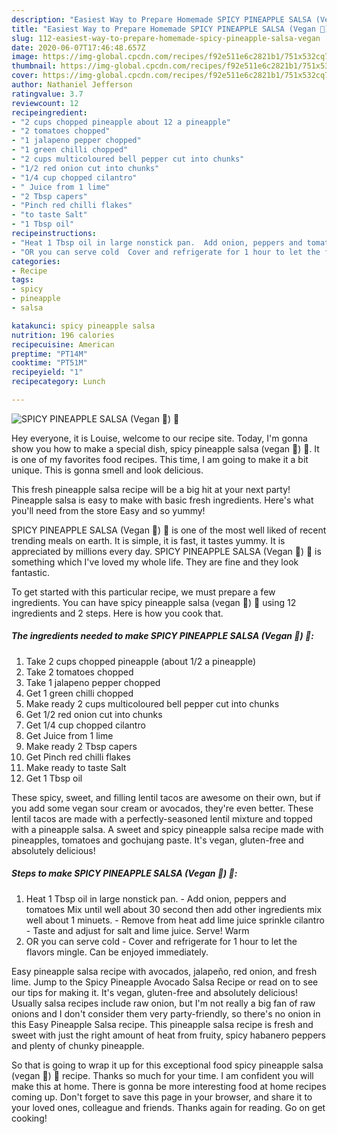 ```yaml
---
description: "Easiest Way to Prepare Homemade SPICY PINEAPPLE SALSA (Vegan 🍃) 🍍"
title: "Easiest Way to Prepare Homemade SPICY PINEAPPLE SALSA (Vegan 🍃) 🍍"
slug: 112-easiest-way-to-prepare-homemade-spicy-pineapple-salsa-vegan
date: 2020-06-07T17:46:48.657Z
image: https://img-global.cpcdn.com/recipes/f92e511e6c2821b1/751x532cq70/spicy-pineapple-salsa-vegan-🍃-🍍-recipe-main-photo.jpg
thumbnail: https://img-global.cpcdn.com/recipes/f92e511e6c2821b1/751x532cq70/spicy-pineapple-salsa-vegan-🍃-🍍-recipe-main-photo.jpg
cover: https://img-global.cpcdn.com/recipes/f92e511e6c2821b1/751x532cq70/spicy-pineapple-salsa-vegan-🍃-🍍-recipe-main-photo.jpg
author: Nathaniel Jefferson
ratingvalue: 3.7
reviewcount: 12
recipeingredient:
- "2 cups chopped pineapple about 12 a pineapple"
- "2 tomatoes chopped"
- "1 jalapeno pepper chopped"
- "1 green chilli chopped"
- "2 cups multicoloured bell pepper cut into chunks"
- "1/2 red onion cut into chunks"
- "1/4 cup chopped cilantro"
- " Juice from 1 lime"
- "2 Tbsp capers"
- "Pinch red chilli flakes"
- "to taste Salt"
- "1 Tbsp oil"
recipeinstructions:
- "Heat 1 Tbsp oil in large nonstick pan.  Add onion, peppers and tomatoes Mix until well about 30 second then add other ingredients mix well about 1 minuets.  Remove from heat add lime juice sprinkle cilantro  Taste and adjust for salt and lime juice. Serve! Warm"
- "OR you can serve cold  Cover and refrigerate for 1 hour to let the flavors mingle. Can be enjoyed immediately."
categories:
- Recipe
tags:
- spicy
- pineapple
- salsa

katakunci: spicy pineapple salsa 
nutrition: 196 calories
recipecuisine: American
preptime: "PT14M"
cooktime: "PT51M"
recipeyield: "1"
recipecategory: Lunch

---
```



![SPICY PINEAPPLE SALSA (Vegan 🍃) 🍍](https://img-global.cpcdn.com/recipes/f92e511e6c2821b1/751x532cq70/spicy-pineapple-salsa-vegan-🍃-🍍-recipe-main-photo.jpg)

Hey everyone, it is Louise, welcome to our recipe site. Today, I'm gonna show you how to make a special dish, spicy pineapple salsa (vegan 🍃) 🍍. It is one of my favorites food recipes. This time, I am going to make it a bit unique. This is gonna smell and look delicious.

This fresh pineapple salsa recipe will be a big hit at your next party! Pineapple salsa is easy to make with basic fresh ingredients. Here&#39;s what you&#39;ll need from the store Easy and so yummy!

SPICY PINEAPPLE SALSA (Vegan 🍃) 🍍 is one of the most well liked of recent trending meals on earth. It is simple, it is fast, it tastes yummy. It is appreciated by millions every day. SPICY PINEAPPLE SALSA (Vegan 🍃) 🍍 is something which I've loved my whole life. They are fine and they look fantastic.


To get started with this particular recipe, we must prepare a few ingredients. You can have spicy pineapple salsa (vegan 🍃) 🍍 using 12 ingredients and 2 steps. Here is how you cook that.

<!--inarticleads1-->

##### The ingredients needed to make SPICY PINEAPPLE SALSA (Vegan 🍃) 🍍:

1. Take 2 cups chopped pineapple (about 1/2 a pineapple)
1. Take 2 tomatoes chopped
1. Take 1 jalapeno pepper chopped
1. Get 1 green chilli chopped
1. Make ready 2 cups multicoloured bell pepper cut into chunks
1. Get 1/2 red onion cut into chunks
1. Get 1/4 cup chopped cilantro
1. Get  Juice from 1 lime
1. Make ready 2 Tbsp capers
1. Get Pinch red chilli flakes
1. Make ready to taste Salt
1. Get 1 Tbsp oil


These spicy, sweet, and filling lentil tacos are awesome on their own, but if you add some vegan sour cream or avocados, they&#39;re even better. These lentil tacos are made with a perfectly-seasoned lentil mixture and topped with a pineapple salsa. A sweet and spicy pineapple salsa recipe made with pineapples, tomatoes and gochujang paste. It&#39;s vegan, gluten-free and absolutely delicious! 

<!--inarticleads2-->

##### Steps to make SPICY PINEAPPLE SALSA (Vegan 🍃) 🍍:

1. Heat 1 Tbsp oil in large nonstick pan. -  Add onion, peppers and tomatoes Mix until well about 30 second then add other ingredients mix well about 1 minuets.  - Remove from heat add lime juice sprinkle cilantro  - Taste and adjust for salt and lime juice. Serve! Warm
1. OR you can serve cold  - Cover and refrigerate for 1 hour to let the flavors mingle. Can be enjoyed immediately.


Easy pineapple salsa recipe with avocados, jalapeño, red onion, and fresh lime. Jump to the Spicy Pineapple Avocado Salsa Recipe or read on to see our tips for making it. It&#39;s vegan, gluten-free and absolutely delicious! Usually salsa recipes include raw onion, but I&#39;m not really a big fan of raw onions and I don&#39;t consider them very party-friendly, so there&#39;s no onion in this Easy Pineapple Salsa recipe. This pineapple salsa recipe is fresh and sweet with just the right amount of heat from fruity, spicy habanero peppers and plenty of chunky pineapple. 

So that is going to wrap it up for this exceptional food spicy pineapple salsa (vegan 🍃) 🍍 recipe. Thanks so much for your time. I am confident you will make this at home. There is gonna be more interesting food at home recipes coming up. Don't forget to save this page in your browser, and share it to your loved ones, colleague and friends. Thanks again for reading. Go on get cooking!

